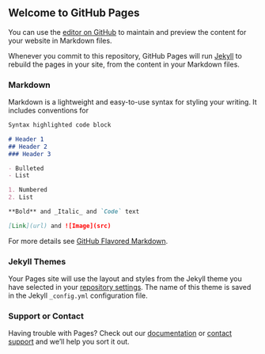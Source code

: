 <script src="https://unpkg.com/@isomorphic-git/lightning-fs"></script>
<script src="https://unpkg.com/isomorphic-git@beta"></script>
<script type="module">
import http from 'https://unpkg.com/isomorphic-git@beta/http/web/index.js'
// Initialize isomorphic-git with a file system
window.fs = new LightningFS('fs')
// I prefer using the Promisified version honestly
window.pfs = window.fs.promises
  
window.dir = '/gadgets'
console.log(dir);
await pfs.mkdir(dir);  

await git.clone({
  fs,
  http,
  dir,
  corsProxy: 'https://cors.isomorphic-git.org',
  url: 'https://github.com/dsanteodoro/testpages',
  ref: 'master',
  singleBranch: true,
  depth: 10
});

// Now it should not be empty...
await pfs.readdir(dir);

  
</script>





## Welcome to GitHub Pages

You can use the [editor on GitHub](https://github.com/dsanteodoro/testpages/edit/master/README.md) to maintain and preview the content for your website in Markdown files.

Whenever you commit to this repository, GitHub Pages will run [Jekyll](https://jekyllrb.com/) to rebuild the pages in your site, from the content in your Markdown files.

### Markdown

Markdown is a lightweight and easy-to-use syntax for styling your writing. It includes conventions for

```markdown
Syntax highlighted code block

# Header 1
## Header 2
### Header 3

- Bulleted
- List

1. Numbered
2. List

**Bold** and _Italic_ and `Code` text

[Link](url) and ![Image](src)
```

For more details see [GitHub Flavored Markdown](https://guides.github.com/features/mastering-markdown/).

### Jekyll Themes

Your Pages site will use the layout and styles from the Jekyll theme you have selected in your [repository settings](https://github.com/dsanteodoro/testpages/settings). The name of this theme is saved in the Jekyll `_config.yml` configuration file.

### Support or Contact

Having trouble with Pages? Check out our [documentation](https://help.github.com/categories/github-pages-basics/) or [contact support](https://github.com/contact) and we’ll help you sort it out.
